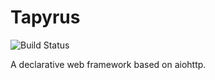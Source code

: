 # Tapyrus

![Build Status](https://travis-ci.org/zedr/tapyrus.svg?branch=master)

A declarative web framework based on aiohttp.